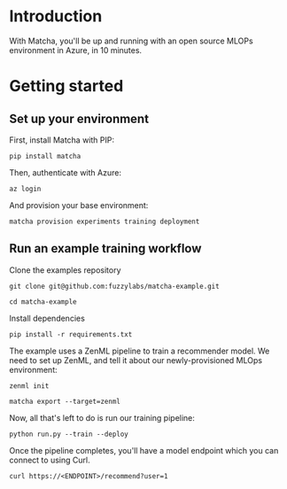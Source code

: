 # Introduction

With Matcha, you'll be up and running with an open source MLOPs environment in Azure, in 10 minutes.

# Getting started

## Set up your environment

First, install Matcha with PIP:

```
pip install matcha
```

Then, authenticate with Azure:

```
az login
```

And provision your base environment:

```
matcha provision experiments training deployment
```

## Run an example training workflow

Clone the examples repository

```
git clone git@github.com:fuzzylabs/matcha-example.git
```

```
cd matcha-example
```

Install dependencies

```
pip install -r requirements.txt
```

The example uses a ZenML pipeline to train a recommender model. We need to set up ZenML, and tell it about our newly-provisioned MLOps environment:

```
zenml init
```

```
matcha export --target=zenml
```

Now, all that's left to do is run our training pipeline:

```
python run.py --train --deploy
```

Once the pipeline completes, you'll have a model endpoint which you can connect to using Curl.

```
curl https://<ENDPOINT>/recommend?user=1
```

